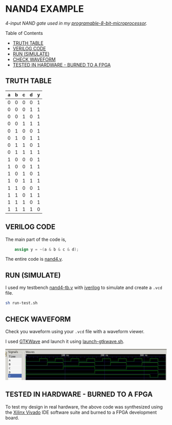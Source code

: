 # NAND4 EXAMPLE

_4-input NAND gate used in my
[programable-8-bit-microprocessor](https://github.com/JeffDeCola/my-verilog-examples/tree/master/systems/microprocessors/programable-8-bit-microprocessor)._

Table of Contents

* [TRUTH TABLE](https://github.com/JeffDeCola/my-verilog-examples/tree/master/basic-code/combinational-logic/nand4#truth-table)
* [VERILOG CODE](https://github.com/JeffDeCola/my-verilog-examples/tree/master/basic-code/combinational-logic/nand4#verilog-code)
* [RUN (SIMULATE)](https://github.com/JeffDeCola/my-verilog-examples/tree/master/basic-code/combinational-logic/nand4#run-simulate)
* [CHECK WAVEFORM](https://github.com/JeffDeCola/my-verilog-examples/tree/master/basic-code/combinational-logic/nand4#check-waveform)
* [TESTED IN HARDWARE - BURNED TO A FPGA](https://github.com/JeffDeCola/my-verilog-examples/tree/master/basic-code/combinational-logic/nand4#tested-in-hardware---burned-to-a-fpga)

## TRUTH TABLE

| a     | b     | c     | d     | y     |
|:-----:|:-----:|:-----:|:-----:|:-----:|
| 0     | 0     | 0     | 0     | 1     |
| 0     | 0     | 0     | 1     | 1     |
| 0     | 0     | 1     | 0     | 1     |
| 0     | 0     | 1     | 1     | 1     |
| 0     | 1     | 0     | 0     | 1     |
| 0     | 1     | 0     | 1     | 1     |
| 0     | 1     | 1     | 0     | 1     |
| 0     | 1     | 1     | 1     | 1     |
| 1     | 0     | 0     | 0     | 1     |
| 1     | 0     | 0     | 1     | 1     |
| 1     | 0     | 1     | 0     | 1     |
| 1     | 0     | 1     | 1     | 1     |
| 1     | 1     | 0     | 0     | 1     |
| 1     | 1     | 0     | 1     | 1     |
| 1     | 1     | 1     | 0     | 1     |
| 1     | 1     | 1     | 1     | 0     |

## VERILOG CODE

The main part of the code is,

```verilog
    assign y = ~(a & b & c & d);
```

The entire code is
[nand4.v](nand4.v).

## RUN (SIMULATE)

I used my testbench
[nand4-tb.v](nand4-tb.v) with
[iverilog](https://github.com/JeffDeCola/my-cheat-sheets/tree/master/hardware/tools/simulation/iverilog-cheat-sheet)
to simulate and create a `.vcd` file.

```bash
sh run-test.sh
```

## CHECK WAVEFORM

Check you waveform using your `.vcd` file with a waveform viewer.

I used [GTKWave](https://github.com/JeffDeCola/my-cheat-sheets/tree/master/hardware/tools/simulation/gtkwave-cheat-sheet)
and launch it using
[launch-gtkwave.sh](launch-gtkwave.sh).

![nand4-waveform.jpg](../../../docs/pics/nand4-waveform.jpg)

## TESTED IN HARDWARE - BURNED TO A FPGA

To test my design in real hardware, the above code was synthesized using the
[Xilinx Vivado](https://github.com/JeffDeCola/my-cheat-sheets/tree/master/hardware/tools/synthesis/xilinx-vivado-cheat-sheet)
IDE software suite and burned to a FPGA development board.
